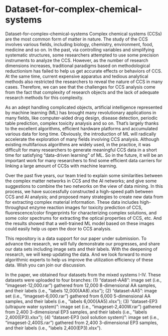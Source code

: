 # Dataset-for-complex-chemical-systems
Dataset-for-complex-chemical-systems
Complex chemical systems (CCSs) are the most common form of matter in nature. The study of the CCS involves various fields, including biology, chemistry, environment, food, medicine and so on. In the past, via controlling variables and simplifying systematic structures, some researchers attempted to use some precision instruments to analyze the CCS. However, as the number of research dimensions increases, traditional paradigms based on methodological reductionism has failed to help us get accurate effects or behaviors of CCS. At the same time, current expensive apparatus and tedious analytical methods also restricted the researchers to reveal the nature of CCS in many cases. Therefore, we can see that the challenges for CCS analysis come from the fact that complexity of research objects and the lack of adequate research methods for this complexity.

  As an adept handling complicated objects, artificial intelligence represented by machine learning (ML) has brought many revolutionary applications in many fields, like computer-aided drug design, disease detection, periodic table prediction, complex toxicity analysis and so on. That’s largely thanks to the excellent algorithms, efficient hardware platforms and accumulated various data for long time. Obviously, the introduction of ML will radically accelerate the exploration of many fields involving CCS analysis. Although existing multifarious algorithms are widely used, in the practice, it was difficult for many researchers to generate meaningful CCS data in a short time for satisfying “data-driven learning” of ML. So in the future, it will be an important work for many researchers to find some efficient data carriers for linking a large amount of CCSs with machine learning.
  
  Over the past five years, our team tried to explain some similarities between the complex matter networks in CCS and the AI networks; and give some suggestions to combine the two networks on the view of data mining. In this process, we have successfully constructed a high-speed path between CCS and AI analysis; and proposed many strategies to create new data from for extracting complex material information. These data includes high-throughput enzyme reaction images for toxicity prediction of CCS, fluorescence/color fingerprints for characterizing complex solutions, and some color spectrums for extracting the optical properties of CCS, etc. And the results showed that a well-trained ML model based on these images could easily help us open the door to CCS analysis.
  
  This repository is a data support for our paper under submission. To advance the research, we will fully demonstrate our progresses, and share our data sets including image sets and their labels. With the deepening of research, we will keep updating the data. And we look forward to more algorithmic experts to help us improve the utilization efficiency of these data. Wish you can join our discussion.
  
  In the paper, we obtained four datasets from the mixed systems I-IV. These datasets were uploaded to four branches: (1) “dataset-AA8”: image set (i.e., “imageset-12,000.rar”) gathered from 12,000 8-dimensional AA samples, and their labels (i.e., "labels 12,000(AA8).xlsx”); (2) “dataset-AA5”: image set (i.e., “imageset-6,000.rar”) gathered from 6,000 5-dimensional AA samples, and their labels (i.e., "labels 6,000(AA5).xlsx”); (3) “dataset-EP3 (ultrapure water system)”: image set (i.e., “imageset-2,400W.rar”) gathered from 2,400 3-dimensional EP3 samples, and their labels (i.e., "labels 2,400(EP3).xlsx”); (4) “dataset-EP3 (soil solution system)”: image set (i.e., “imageset-2,400S.rar”) gathered from 2,400 3-dimensional EP3 samples, and their labels (i.e., "labels 2,400(EP3).xlsx”).
